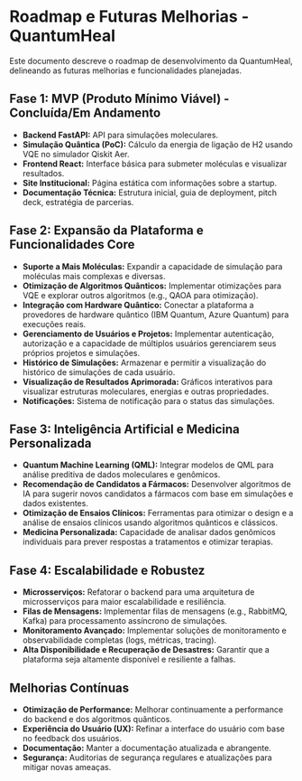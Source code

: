 # Roadmap e Futuras Melhorias - QuantumHeal

Este documento descreve o roadmap de desenvolvimento da QuantumHeal, delineando as futuras melhorias e funcionalidades planejadas.

## Fase 1: MVP (Produto Mínimo Viável) - Concluída/Em Andamento

-   **Backend FastAPI:** API para simulações moleculares.
-   **Simulação Quântica (PoC):** Cálculo da energia de ligação de H2 usando VQE no simulador Qiskit Aer.
-   **Frontend React:** Interface básica para submeter moléculas e visualizar resultados.
-   **Site Institucional:** Página estática com informações sobre a startup.
-   **Documentação Técnica:** Estrutura inicial, guia de deployment, pitch deck, estratégia de parcerias.

## Fase 2: Expansão da Plataforma e Funcionalidades Core

-   **Suporte a Mais Moléculas:** Expandir a capacidade de simulação para moléculas mais complexas e diversas.
-   **Otimização de Algoritmos Quânticos:** Implementar otimizações para VQE e explorar outros algoritmos (e.g., QAOA para otimização).
-   **Integração com Hardware Quântico:** Conectar a plataforma a provedores de hardware quântico (IBM Quantum, Azure Quantum) para execuções reais.
-   **Gerenciamento de Usuários e Projetos:** Implementar autenticação, autorização e a capacidade de múltiplos usuários gerenciarem seus próprios projetos e simulações.
-   **Histórico de Simulações:** Armazenar e permitir a visualização do histórico de simulações de cada usuário.
-   **Visualização de Resultados Aprimorada:** Gráficos interativos para visualizar estruturas moleculares, energias e outras propriedades.
-   **Notificações:** Sistema de notificação para o status das simulações.

## Fase 3: Inteligência Artificial e Medicina Personalizada

-   **Quantum Machine Learning (QML):** Integrar modelos de QML para análise preditiva de dados moleculares e genômicos.
-   **Recomendação de Candidatos a Fármacos:** Desenvolver algoritmos de IA para sugerir novos candidatos a fármacos com base em simulações e dados existentes.
-   **Otimização de Ensaios Clínicos:** Ferramentas para otimizar o design e a análise de ensaios clínicos usando algoritmos quânticos e clássicos.
-   **Medicina Personalizada:** Capacidade de analisar dados genômicos individuais para prever respostas a tratamentos e otimizar terapias.

## Fase 4: Escalabilidade e Robustez

-   **Microsserviços:** Refatorar o backend para uma arquitetura de microsserviços para maior escalabilidade e resiliência.
-   **Filas de Mensagens:** Implementar filas de mensagens (e.g., RabbitMQ, Kafka) para processamento assíncrono de simulações.
-   **Monitoramento Avançado:** Implementar soluções de monitoramento e observabilidade completas (logs, métricas, tracing).
-   **Alta Disponibilidade e Recuperação de Desastres:** Garantir que a plataforma seja altamente disponível e resiliente a falhas.

## Melhorias Contínuas

-   **Otimização de Performance:** Melhorar continuamente a performance do backend e dos algoritmos quânticos.
-   **Experiência do Usuário (UX):** Refinar a interface do usuário com base no feedback dos usuários.
-   **Documentação:** Manter a documentação atualizada e abrangente.
-   **Segurança:** Auditorias de segurança regulares e atualizações para mitigar novas ameaças.
